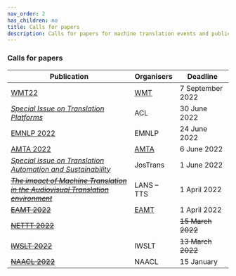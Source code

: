 ```yaml
---
nav_order: 2
has_children: no
title: Calls for papers
description: Calls for papers for machine translation events and publications
---
```


### Calls for papers

| Publication | Organisers | Deadline |
| --- | --- | --- |
| [WMT22](/events/wmt22.md) | [WMT](/events/wmt.md) | 7 September 2022 |
| [*Special Issue on Translation Platforms*](https://www.aclweb.org/portal/content/special-issue-translation-platforms) | ACL | 30 June 2022 |
| [EMNLP 2022](https://2022.emnlp.org/calls/papers/Overview) | EMNLP | 24 June 2022 |
| [AMTA 2022](/events/amta2022.md) | [AMTA](/associations/amta.md) | 6 June 2022 |
| [*Special issue on Translation Automation and Sustainability*](https://jostrans.org/2b.3%20Jostrans%20SI%2041.pdf) | JosTrans | 1 June 2022 |
| [~~*The impact of Machine Translation in the Audiovisual Translation environment*~~](https://lans-tts.uantwerpen.be/index.php/LANS-TTS/announcement/view/21) | LANS – TTS | 1 April 2022 |
| [~~EAMT 2022~~](/events/eamt2022.md) | [EAMT](/associations/eamt.md) | 1 April 2022 |
| [~~NETTT 2022~~](/events/nettt2022.md) | | ~~15 March 2022~~ |
| [~~IWSLT 2022~~](/events/iwslt2022.md) | IWSLT | ~~13 March 2022~~ |
| [~~NAACL 2022~~](https://2022.naacl.org/calls/papers/#paper-submission-details) | NAACL | 15 January |
